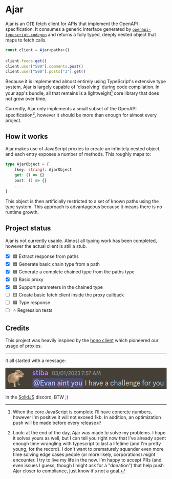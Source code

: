 # Ajar

Ajar is an O(1) fetch client for APIs that implement the OpenAPI specification. It consumes a generic interface generated by [`openapi-typescript-codegen`](https://github.com/ferdikoomen/openapi-typescript-codegen) and returns a fully typed, deeply nested object that maps to fetch calls.

```ts
const client = Ajar<paths>()

client.feeds.get()
client.user["500"].comments.post()
client.user["500"].posts["3"].get()
```

Because it is implemented almost entirely using TypeScript's extensive type system, Ajar is largely capable of 'dissolving' during code compilation. In your app's bundle, all that remains is a lightweight[^1] core library that does not grow over time.

Currently, Ajar only implements a small subset of the OpenAPI specification[^2], however it should be more than enough for almost every project.

[^1]: When the core JavaScript is complete I'll have concrete numbers, however I'm positive it will not exceed 1kb. In addition, an optimization push will be made before every release
[^2]: Look: at the end of the day, Ajar was made to solve my problems. I hope it solves yours as well, but I can tell you right now that I've already spent enough time wrangling with typescript to last a lifetime (and I'm pretty young, for the record). I don't want to prematurely squander even more time solving edge cases people (or more likely, corporations) *might* encounter. I try to live my life in the now. I'm happy to accept PRs (and even issues I guess, though I might ask for a "donation") that help push Ajar closer to compliance, just know it's not a goal.

## How it works

Ajar makes use of JavaScript proxies to create an infinitely nested object, and each entry exposes a number of methods. This roughly maps to:

```ts
type AjarObject = {
    [key: string]: AjarObject
    get: () => {}
    post: () => {}
    ...
}
```

This object is then artificially restricted to a set of known paths using the type system. This approach is advantageous because it means there is no runtime growth.

## Project status

Ajar is not currently usable. Almost all typing work has been completed, however the actual client is still a stub.

- [x] 🟦 Extract response from paths
- [x] 🟦 Generate basic chain type from a path
- [x] 🟦 Generate a complete chained type from the paths type
- [x] 🟨 Basic proxy
- [x] 🟦 Support parameters in the chained type  
- [ ] 🟨 Create basic fetch client inside the proxy callback
- [ ] 🟦 Type response
- [ ] ⭐ Regression tests

## Credits

This project was heavily inspired by the [hono client](https://github.com/honojs/hono) which pioneered our usage of proxies.

---

It all started with a message: 

![](/assets/challenge.png)

In the [SolidJS](https://discord.gg/solidjs) discord, BTW ;)
